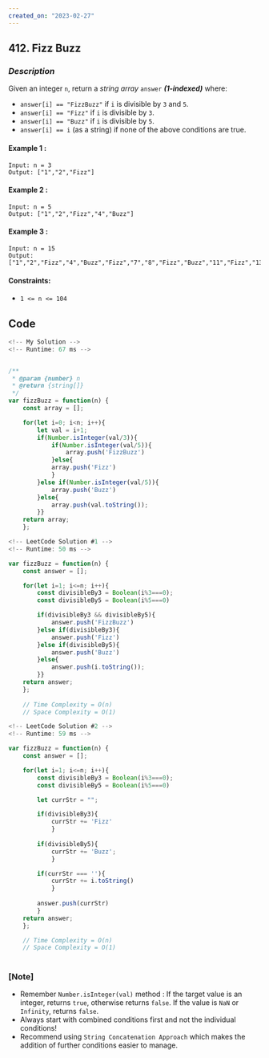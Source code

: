 ```yaml
---
created_on: "2023-02-27"
---
```


## 412. Fizz Buzz


### _Description_

Given an integer `n`, return a <i>string array</i> `answer` <strong>_(1-indexed)_</strong> where:

- `answer[i] == "FizzBuzz"` if `i` is divisible by `3` and `5`.
- `answer[i] == "Fizz"` if `i` is divisible by `3`.
- `answer[i] == "Buzz"` if `i` is divisible by `5`.
- `answer[i] == i` (as a string) if none of the above conditions are true.


#### Example 1 :
```
Input: n = 3
Output: ["1","2","Fizz"]
```

#### Example 2 :
```
Input: n = 5
Output: ["1","2","Fizz","4","Buzz"]
```

#### Example 3 :
```
Input: n = 15
Output: ["1","2","Fizz","4","Buzz","Fizz","7","8","Fizz","Buzz","11","Fizz","13","14","FizzBuzz"]
```

#### Constraints:

- `1 <= n <= 104`


## Code

```JavaScript
<!-- My Solution -->
<!-- Runtime: 67 ms -->


/**
 * @param {number} n
 * @return {string[]}
 */
var fizzBuzz = function(n) {
    const array = [];

    for(let i=0; i<n; i++){
        let val = i+1;
        if(Number.isInteger(val/3)){
            if(Number.isInteger(val/5)){
                array.push('FizzBuzz')
            }else{
            array.push('Fizz')
            }
        }else if(Number.isInteger(val/5)){
            array.push('Buzz')
        }else{
            array.push(val.toString());
        }}
    return array;
    };
```

```JavaScript
<!-- LeetCode Solution #1 -->
<!-- Runtime: 50 ms -->

var fizzBuzz = function(n) {
    const answer = [];

    for(let i=1; i<=n; i++){
        const divisibleBy3 = Boolean(i%3===0);
        const divisibleBy5 = Boolean(i%5===0)

        if(divisibleBy3 && divisibleBy5){
            answer.push('FizzBuzz')
        }else if(divisibleBy3){
            answer.push('Fizz')
        }else if(divisibleBy5){
            answer.push('Buzz')
        }else{
            answer.push(i.toString());
        }}
    return answer;
    };
    
    // Time Complexity = O(n)
    // Space Complexity = O(1)

```

```JavaScript
<!-- LeetCode Solution #2 -->
<!-- Runtime: 59 ms -->

var fizzBuzz = function(n) {
    const answer = [];

    for(let i=1; i<=n; i++){
        const divisibleBy3 = Boolean(i%3===0);
        const divisibleBy5 = Boolean(i%5===0)

        let currStr = "";

        if(divisibleBy3){
            currStr += 'Fizz'
            }
            
        if(divisibleBy5){
            currStr += 'Buzz';
            }

        if(currStr === ''){
            currStr += i.toString()
            }
        
        answer.push(currStr)
        }
    return answer;
    };

    // Time Complexity = O(n)
    // Space Complexity = O(1)

```

#

### [Note]
- Remember `Number.isInteger(val)` method : 
If the target value is an integer, returns `true`, otherwise returns `false`. If the value is `NaN` or `Infinity`, returns `false`.
- Always start with combined conditions first and not the individual conditions!
- Recommend using `String Concatenation Approach` which makes the addition of further conditions easier to manage.
